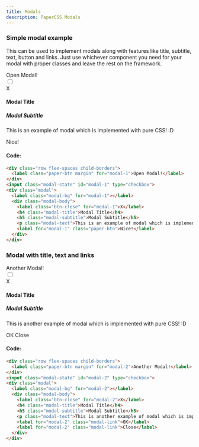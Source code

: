 ```yaml
---
title: Modals
description: PaperCSS Modals
---
```

### Simple modal example

This can be used to implement modals along with features like title, subtitle, text, button and links. Just use whichever component you need for your modal with proper classes and leave the rest on the framework.

<div class="row flex-spaces child-borders">
  <label class="paper-btn margin" for="modal-1">Open Modal!</label>
</div>
<input class="modal-state" id="modal-1" type="checkbox">
<div class="modal">
  <label class="modal-bg" for="modal-1"></label>
  <div class="modal-body">
    <label class="btn-close" for="modal-1">X</label>
    <h4 class="modal-title">Modal Title</h4>
    <h5 class="modal-subtitle">Modal Subtitle</h5>
    <p class="modal-text">This is an example of modal which is implemented with pure CSS! :D</p>
    <label for="modal-1" class="paper-btn">Nice!</label>
  </div>
</div>

#### Code:

```html
<div class="row flex-spaces child-borders">
  <label class="paper-btn margin" for="modal-1">Open Modal!</label>
</div>
<input class="modal-state" id="modal-1" type="checkbox">
<div class="modal">
  <label class="modal-bg" for="modal-1"></label>
  <div class="modal-body">
    <label class="btn-close" for="modal-1">X</label>
    <h4 class="modal-title">Modal Title</h4>
    <h5 class="modal-subtitle">Modal Subtitle</h5>
    <p class="modal-text">This is an example of modal which is implemented with pure CSS! :D</p>
    <label for="modal-1" class="paper-btn">Nice!</label>
  </div>
</div>
```

### Modal with title, text and links

<div class="row flex-spaces child-borders">
  <label class="paper-btn margin" for="modal-2">Another Modal!</label>
</div>
<input class="modal-state" id="modal-2" type="checkbox">
<div class="modal">
  <label class="modal-bg" for="modal-2"></label>
  <div class="modal-body">
    <label class="btn-close" for="modal-2">X</label>
    <h4 class="modal-title">Modal Title</h4>
    <h5 class="modal-subtitle">Modal Subtitle</h5>
    <p class="modal-text">This is another example of modal which is implemented with pure CSS! :D</p>
    <label for="modal-2" class="modal-link">OK</label>
    <label for="modal-2" class="modal-link">Close</label>
  </div>
</div>

#### Code:

```html
<div class="row flex-spaces child-borders">
  <label class="paper-btn margin" for="modal-2">Another Modal!</label>
</div>
<input class="modal-state" id="modal-2" type="checkbox">
<div class="modal">
  <label class="modal-bg" for="modal-2"></label>
  <div class="modal-body">
    <label class="btn-close" for="modal-2">X</label>
    <h4 class="modal-title">Modal Title</h4>
    <h5 class="modal-subtitle">Modal Subtitle</h5>
    <p class="modal-text">This is another example of modal which is implemented with pure CSS! :D</p>
    <label for="modal-2" class="modal-link">OK</label>
    <label for="modal-2" class="modal-link">Close</label>
  </div>
</div>
```
